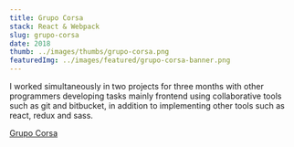 ```yaml
---
title: Grupo Corsa
stack: React & Webpack
slug: grupo-corsa
date: 2018
thumb: ../images/thumbs/grupo-corsa.png
featuredImg: ../images/featured/grupo-corsa-banner.png
---
```


I worked simultaneously in two projects for three months with other programmers developing tasks mainly frontend using collaborative tools such as git and bitbucket, in addition to implementing other tools such as react, redux and sass.

[Grupo Corsa](https://corsa.es/)